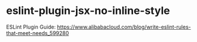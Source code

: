 # eslint-plugin-jsx-no-inline-style

ESLint Plugin Guide:
https://www.alibabacloud.com/blog/write-eslint-rules-that-meet-needs_599280
